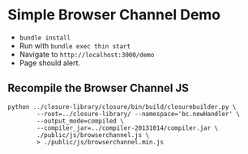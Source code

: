 Simple Browser Channel Demo
===========================

* `bundle install`
* Run with `bundle exec thin start`
* Navigate to `http://localhost:3000/demo`
* Page should alert.


Recompile the Browser Channel JS
--------------------------------

    python ../closure-library/closure/bin/build/closurebuilder.py \
            --root=../closure-library/ --namespace='bc.newHandler' \
            --output_mode=compiled \
            --compiler_jar=../compiler-20131014/compiler.jar \
            ./public/js/browserchannel.js \
            > ./public/js/browserchannel.min.js